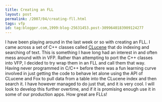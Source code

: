 ```yaml
---
title: Creating an FLL
layout: post
permalink: /2007/04/creating-fll.html
tags: vfp
id: tag:blogger.com,1999:blog-25631453.post-3099640183909124277
---
```


I have been playing around in the last week or so with creating an FLL.
I came across a set of C++ classes called [CLucene](http://clucene.sourceforge.net/index.php/Main_Page) that do indexing and searching of text.
This is something I have long had an interest in and often mess around with in VFP.
Rather than attempting to port the C++ classes into VFP, I decided to try wrap them in an FLL and call them that way.
Having never programmed in C/C++ before there was a fun learning curve involved in just getting the code to behave let alone using the API of CLucene and Fox to pull data from a table into the CLucene index and then search it.
I have however managed to do just that, and it is very cool. I will look to develop this further overtime, and if it is promising enough use it in some of our production apps.
How great are FLLs!
